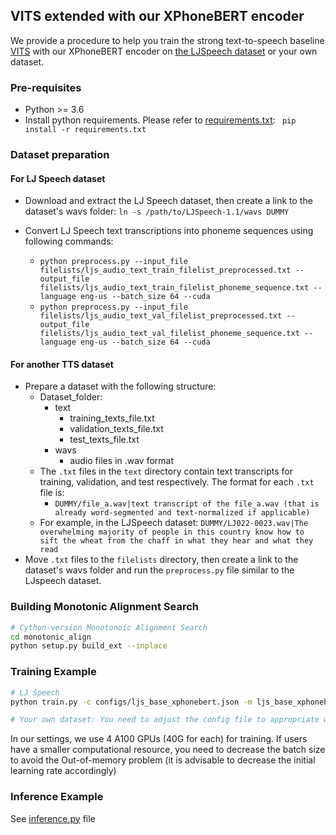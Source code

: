 ## <a name="introduction"></a> VITS extended with our XPhoneBERT encoder

We provide a procedure to help you train the strong text-to-speech baseline [VITS](https://github.com/jaywalnut310/vits) with our XPhoneBERT encoder on [the LJSpeech dataset](https://keithito.com/LJ-Speech-Dataset/) or your own dataset.

### <a name="pre-require"></a> Pre-requisites

- Python >= 3.6
- Install python requirements. Please refer to [requirements.txt](requirements.txt): `
pip install -r requirements.txt`


### <a name="data-prepare"></a> Dataset preparation

#### For LJ Speech dataset

- Download and extract the LJ Speech dataset, then create a link to the dataset's wavs folder: `ln -s /path/to/LJSpeech-1.1/wavs DUMMY`

- Convert LJ Speech text transcriptions into phoneme sequences using following commands:
	- `python preprocess.py --input_file filelists/ljs_audio_text_train_filelist_preprocessed.txt --output_file filelists/ljs_audio_text_train_filelist_phoneme_sequence.txt --language eng-us --batch_size 64 --cuda`
	- `python preprocess.py --input_file filelists/ljs_audio_text_val_filelist_preprocessed.txt --output_file filelists/ljs_audio_text_val_filelist_phoneme_sequence.txt --language eng-us --batch_size 64 --cuda`


#### For another TTS dataset

- Prepare a dataset with the following structure:
  - Dataset_folder:
    - text
      - training_texts_file.txt
      - validation_texts_file.txt
      - test_texts_file.txt
    - wavs
      - audio files in .wav format
  - The `.txt` files in the `text` directory contain text transcripts for training, validation, and test respectively. The format for each `.txt` file is:
    - `DUMMY/file_a.wav|text transcript of the file_a.wav (that is already word-segmented and text-normalized if applicable)`
  - For example, in the LJSpeech dataset: `DUMMY/LJ022-0023.wav|The overwhelming majority of people in this country know how to sift the wheat from the chaff in what they hear and what they read`
- Move `.txt` files to the `filelists` directory, then create a link to the dataset's wavs folder and run the `preprocess.py` file similar to the LJspeech dataset.


### Building Monotonic Alignment Search
```sh
# Cython-version Monotonoic Alignment Search
cd monotonic_align
python setup.py build_ext --inplace
```


### <a name="training"></a> Training Example
```sh
# LJ Speech
python train.py -c configs/ljs_base_xphonebert.json -m ljs_base_xphonebert

# Your own dataset: You need to adjust the config file to appropriate with your dataset.
```
In our settings, we use 4 A100 GPUs (40G for each) for training. If users have a smaller computational resource, you need to decrease the batch size to avoid the Out-of-memory problem (it is advisable to decrease the initial learning rate accordingly)

### <a name="infer"></a> Inference Example
See [inference.py](inference.py) file

